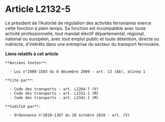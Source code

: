# Article L2132-5

Le président de l'Autorité de régulation des activités ferroviaires exerce cette fonction à plein temps. Sa fonction est
incompatible avec toute activité professionnelle, tout mandat électif départemental, régional, national ou européen, avec
tout emploi public et toute détention, directe ou indirecte, d'intérêts dans une entreprise du secteur du transport
ferroviaire.

**Liens relatifs à cet article**

	**Anciens textes**:

	  - Loi n°2009-1503 du 8 décembre 2009 - art. 13 (Ab), alinéa 1

	**Cité par**:

	  - Code des transports - art. L1264-7 (V)
	  - Code des transports - art. L2331-1 (M)
	  - Code des transports - art. L2341-1 (M)

	**Codifié par**:

	  - Ordonnance n°2010-1307 du 28 octobre 2010 - art. (V)
